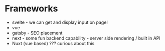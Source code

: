 # Frameworks

- svelte - we can get and display input on page!
- vue
- gatsby - SEO placement
- next - some fun backend capability - server side rendering / built in API
- Nuxt (vue based) ???  curious about this
